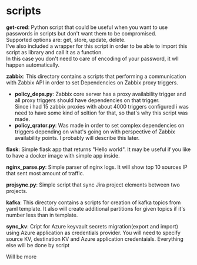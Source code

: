 # scripts
**get-cred**: Python script that could be useful when you want to use passwords in scripts but don't want them to be compromised.<br />
Supported options are: get, store, update, delete.<br />
I've also included a wrapper for this script in order to be able to import this script as library and call it as a function.<br />
In this case you don't need to care of encoding of your password, it wll happen automatically.<br />

**zabbix**: This directory contains a scripts that performing a communication with Zabbix API in order to set Dependencies on Zabbix proxy triggers.<br />
- **policy_deps.py**: Zabbix core server has a proxy availability trigger and all proxy triggers should have dependencies on that trigger. <br />
Since i had 15 zabbix proxies with about 4000 triggers configured i was need to have some kind of soltion for that, so that's why this script was made.<br />
- **policy_qrator.py**: Was made in order to set complex dependencies on triggers depending on what's going on with perspective of Zabbix availability points. I probably will describe this later.<br />

**flask**: Simple flask app that returns "Hello world". It may be useful if you like to have a docker image with simple app inside.<br />

**nginx_parse.py**: Simple parser of nginx logs. It will show top 10 sources IP that sent most amount of traffic.<br />

**projsync.py**: Simple script that sync Jira project elements between two projects.<br />

**kafka**: This directory contains a scripts for creation of kafka topics from yaml template. It also will create additional partitions for given topics if it's number less than in template. <br />

**sync_kv**: Cript for Azure keyvault secrets migration(export and import) using Azure application as credentials provider. You will need to specify source KV, destination KV and Azure application credentaials. Everything else will be done by script <br />

 Will be more
